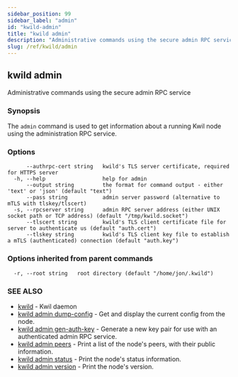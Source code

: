 ```yaml
---
sidebar_position: 99
sidebar_label: "admin"
id: "kwild-admin"
title: "kwild admin"
description: "Administrative commands using the secure admin RPC service"
slug: /ref/kwild/admin
---
```


## kwild admin

Administrative commands using the secure admin RPC service

### Synopsis

The `admin` command is used to get information about a running Kwil node using the administration RPC service.

### Options

```
      --authrpc-cert string   kwild's TLS server certificate, required for HTTPS server
  -h, --help                  help for admin
      --output string         the format for command output - either 'text' or 'json' (default "text")
      --pass string           admin server password (alternative to mTLS with tlskey/tlscert)
  -s, --rpcserver string      admin RPC server address (either UNIX socket path or TCP address) (default "/tmp/kwild.socket")
      --tlscert string        kwild's TLS client certificate file for server to authenticate us (default "auth.cert")
      --tlskey string         kwild's TLS client key file to establish a mTLS (authenticated) connection (default "auth.key")
```

### Options inherited from parent commands

```
  -r, --root string   root directory (default "/home/jon/.kwild")
```

### SEE ALSO

* [kwild](/docs/ref/kwild)	 - Kwil daemon
* [kwild admin dump-config](/docs/ref/kwild/admin/dump-config)	 - Get and display the current config from the node.
* [kwild admin gen-auth-key](/docs/ref/kwild/admin/gen-auth-key)	 - Generate a new key pair for use with an authenticated admin RPC service.
* [kwild admin peers](/docs/ref/kwild/admin/peers)	 - Print a list of the node's peers, with their public information.
* [kwild admin status](/docs/ref/kwild/admin/status)	 - Print the node's status information.
* [kwild admin version](/docs/ref/kwild/admin/version)	 - Print the node's version.

